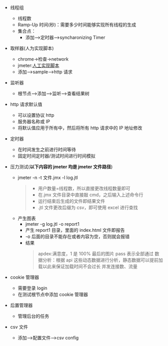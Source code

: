 - 线程组
  - 线程数
  - Ramp-Up 时间(秒)：需要多少时间能够实现所有线程的生成
  - 集合点：
    - 添加——>定时器——>syncharonizing Timer
- 取样器(人为实现脚本)

  - chrome->检查->network
  - jmeter:[人工实现脚本](https://www.bilibili.com/video/BV1hL4y1B7Et?p=4&vd_source=16f4bafb6f36ee2d7f0055c3cd74a17c)
  - 添加-->sample-->http 请求

- 监听器

  - 根节点——>添加——>监听——>查看结果树

- http 请求默认值
  - 可以设置协议 http
  - 服务器名称或 IP
  - 将默认值应用于所有中，然后将所有 http 请求中的 IP 地址修改
- 定时器
  - 在时间发生之前进行时间等待
  - 固定时间定时器/测试时间进行时间模拟
- 压力测试(**以下内容的 jmeter 均是 jmeter 文件路径**)

  - jmeter -n -t 文件.jmx -l log.jtl
    > - 用户数量=线程数，所以直接更改线程数量即可
    > - 在.jmx 文件目录中直接敲 cmd，之后输入上述命令行
    > - 运行结束后生成的文件即结果文件
    > - .jtl 文件更改后缀为 csv，即可使用 excel 进行查找
  - 产生图表
    - jmeter -g log.jtl -o report1
    - 产生 report1 目录，里面的 index.html 文件即报告
    - -o 后面的目录不能存在或者内容为空，否则就会报错
    - 结果
      > apdex:满意度，1 是 100%
      > 最后的图片 pass 表示全部通过
      > 数据分析：根据 api 这些动态数据进行分析，静态数据可以提前加载以此来保证加载时间不会过长
      > 并发连接数、流量

- cookie 管理器

  - 需要登录 login
  - 在测试根节点中添加 cookie 管理器

- 后置管理器
  - 管理后台的任务
- csv 文件
  - 添加——>配置文件——>csv config
